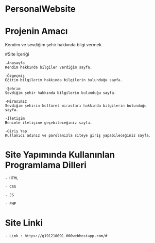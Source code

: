 # PersonalWebsite

# Projenin Amacı
Kendim ve sevdiğim şehir hakkında bilgi vermek.

#Site İçeriği
```
-Anasayfa
Kendim hakkında bilgiler verdiğim sayfa.

-Özgeçmiş
Eğitim bilgilerim hakkında bilgilerin bulunduğu sayfa.

-Şehrim
Sevdiğim şehir hakkında bilgilerin bulunduğu sayfa.

-Mirasımız
Sevdiğim şehirin kültürel mirasları hakkında bilgilerin bulunduğu sayfa.

-İletişim
Benimle iletişime geçebileceğiniz sayfa.

-Giriş Yap
Kullanıcı adınız ve parolanızla siteye giriş yapabileceğiniz sayfa.

```

# Site Yapımında Kullanınlan Programlama Dilleri
```
- HTML

- CSS

- JS

- PHP
```

# Site Linki
````
- Link : https://g191210091.000webhostapp.com/#
